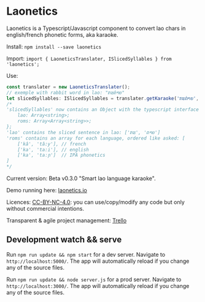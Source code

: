 # Laonetics


Laonetics is a Typescript/Javascript component to convert lao chars in english/french phonetic forms, aka karaoke.


Install: `npm install --save laonetics`

Import: `import { LaoneticsTranslater, ISlicedSyllables } from 'laonetics';`

Use:
```typescript
const translater = new LaoneticsTranslater();
// exemple with rabbit word in lao: "ກະຕ່າຍ"
let slicedSyllables: ISlicedSyllables = translater.getKaraoke('ກະຕ່າຍ', ['fr', 'en', 'ph']);
/*
'slicedSyllables' now contains an Object with the typescript interface {
	lao: Array<string>;
	roms: Array<Array<string>>;
};
'lao' contains the sliced sentence in lao: ['ກະ', 'ຕາຍ']
'roms' contains an array for each language, ordered like asked: [
	['kâ', 'tâ:y'],	// french
	['ka', 'ta:i'],	// english
	['ka', 'taːɲ']	// IPA phonetics
]
*/
```

Current version: Beta v0.3.0 "Smart lao language karaoke".

Demo running here: [laonetics.io](http://laonetics.io)

Licences: [CC-BY-NC-4.0](https://creativecommons.org/licenses/by-nc/4.0/): you can use/copy/modify any code but only without commercial intentions.


Transparent & agile project management: [Trello](https://trello.com/b/L3XSHsjL/laonetics)

## Development watch && serve

Run `npm run update && npm start` for a dev server. Navigate to `http://localhost:5000/`. The app will automatically reload if you change any of the source files.

Run `npm run update && node server.js` for a prod server. Navigate to `http://localhost:3000/`. The app will automatically reload if you change any of the source files.


